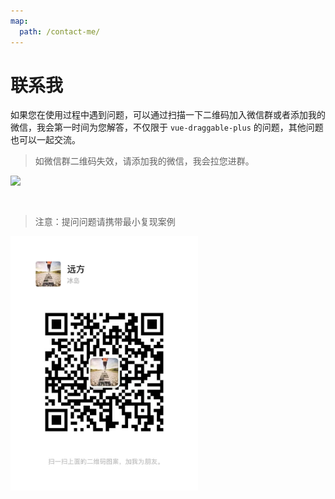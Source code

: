 ```yaml
---
map:
  path: /contact-me/
---
```


# 联系我

如果您在使用过程中遇到问题，可以通过扫描一下二维码加入微信群或者添加我的微信，我会第一时间为您解答，不仅限于 `vue-draggable-plus` 的问题，其他问题也可以一起交流。

> 如微信群二维码失效，请添加我的微信，我会拉您进群。

<img src="https://pub-18696240699f4d72a6461cef5f9df04c.r2.dev/we_chat_group.jpg" width="300" style="margin-bottom: 30px">

> 注意：提问问题请携带最小复现案例

<img src="/wechat.png" width="300">
